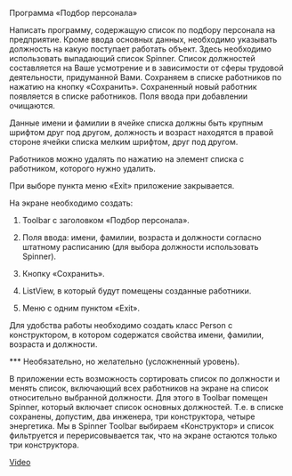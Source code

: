 Программа «Подбор персонала»

Написать программу, содержащую список по подбору персонала на предприятие. Кроме ввода основных данных, необходимо указывать должность на какую поступает работать объект. Здесь необходимо использовать выпадающий список Spinner. Cписок должностей составляется на Ваше усмотрение и в зависимости от сферы трудовой деятельности, придуманной Вами. Сохраняем в списке работников по нажатию на кнопку «Сохранить». Сохраненный новый работник появляется в списке работников. Поля ввода при добавлении очищаются.

Данные имени и фамилии в ячейке списка должны быть крупным шрифтом друг под другом, должность и возраст находятся в правой стороне ячейки списка мелким шрифтом, друг под другом.

Работников можно удалять по нажатию на элемент списка с работником, которого нужно удалить.

При выборе пункта меню «Exit» приложение закрывается.

На экране необходимо создать:

1. Toolbar с заголовком «Подбор персонала».

2. Поля ввода: имени, фамилии, возраста и должности согласно штатному расписанию (для выбора должности использовать Spinner).

3. Кнопку «Сохранить».

4. ListView, в который будут помещены созданные работники.

5. Меню с одним пунктом «Exit».

Для удобства работы необходимо создать класс Person с конструктором, в котором содержатся свойства имени, фамилии, возраста и должности.

*** Необязательно, но желательно (усложненный уровень).

В приложении есть возможность сортировать список по должности и менять список, включающий всех работников на экране на список относительно выбранной должности. Для этого в Toolbar помещен Spinner, который включает список основных должностей. Т.е. в списке сохранены, допустим, два инженера, три конструктора, четыре энергетика. Мы в Spinner Toolbar выбираем «Конструктор» и список фильтруется и перерисовывается так, что на экране остаются только три конструктора.

[Video](https://rutube.ru/video/private/ddb4fee93c0f609b4db57304697085dd/?p=iNwhoQ93zIDv9iW_SbjT3Q)

